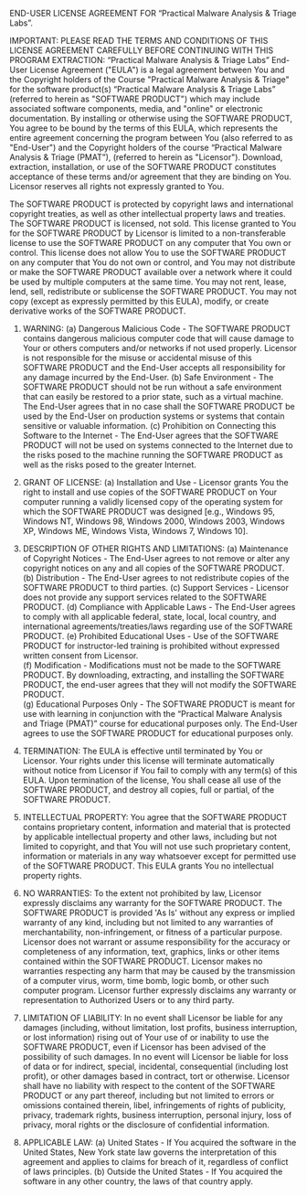 END-USER LICENSE AGREEMENT FOR “Practical Malware Analysis & Triage Labs”. 

IMPORTANT: PLEASE READ THE TERMS AND CONDITIONS OF THIS LICENSE AGREEMENT CAREFULLY BEFORE CONTINUING WITH THIS PROGRAM EXTRACTION: “Practical Malware Analysis & Triage Labs” End-User License Agreement ("EULA") is a legal agreement between You and the Copyright holders of the Course "Practical Malware Analysis & Triage" for the software product(s) “Practical Malware Analysis & Triage Labs” (referred to herein as "SOFTWARE PRODUCT") which may include associated software components, media, and "online" or electronic documentation. By installing or otherwise using the SOFTWARE PRODUCT, You agree to be bound by the terms of this EULA, which represents the entire agreement concerning the program between You (also referred to as "End-User") and the Copyright holders of the course “Practical Malware Analysis & Triage (PMAT”), (referred to herein as "Licensor"). Download, extraction, installation, or use of the SOFTWARE PRODUCT constitutes acceptance of these terms and/or agreement that they are binding on You. Licensor reserves all rights not expressly granted to You.

The SOFTWARE PRODUCT is protected by copyright laws and international copyright treaties, as well as other intellectual property laws and treaties. The SOFTWARE PRODUCT is licensed, not sold.  This license granted to You for the SOFTWARE PRODUCT by Licensor is limited to a non-transferable license to use the SOFTWARE PRODUCT on any computer that You own or control.  This license does not allow You to use the SOFTWARE PRODUCT on any computer that You do not own or control, and You may not distribute or make the SOFTWARE PRODUCT available over a network where it could be used by multiple computers at the same time. You may not rent, lease, lend, sell, redistribute or sublicense the SOFTWARE PRODUCT. You may not copy (except as expressly permitted by this EULA), modify, or create derivative works of the SOFTWARE PRODUCT.

1. WARNING: 
(a) Dangerous Malicious Code - 
The SOFTWARE PRODUCT contains dangerous malicious computer code that will cause damage to Your or others computers and/or networks if not used properly.  Licensor is not responsible for the misuse or accidental misuse of this SOFTWARE PRODUCT and the End-User accepts all responsibility for any damage incurred by the End-User.
(b) Safe Environment - 
The SOFTWARE PRODUCT should not be run without a safe environment that can easily be restored to a prior state, such as a virtual machine.  The End-User agrees that in no case shall the SOFTWARE PRODUCT be used by the End-User on production systems or systems that contain sensitive or valuable information.
(c) Prohibition on Connecting this Software to the Internet - 
The End-User agrees that the SOFTWARE PRODUCT will not be used on systems connected to the Internet due to the risks posed to the machine running the SOFTWARE PRODUCT as well as the risks posed to the greater Internet.

2. GRANT OF LICENSE: 
(a) Installation and Use - 
Licensor grants You the right to install and use copies of the SOFTWARE PRODUCT on Your computer running a validly licensed copy of the operating system for which the SOFTWARE PRODUCT was designed [e.g., Windows 95, Windows NT, Windows 98, Windows 2000, Windows 2003, Windows XP, Windows ME, Windows Vista, Windows 7, Windows 10].

3. DESCRIPTION OF OTHER RIGHTS AND LIMITATIONS: 
(a) Maintenance of Copyright Notices - 
The End-User agrees to not remove or alter any copyright notices on any and all copies of the SOFTWARE PRODUCT.
(b) Distribution - 
The End-User agrees to not redistribute copies of the SOFTWARE PRODUCT to third parties.
(c) Support Services - 
Licensor does not provide any support services related to the SOFTWARE PRODUCT. 
(d) Compliance with Applicable Laws - 
The End-User agrees to comply with all applicable federal, state, local, local country, and international agreements/treaties/laws regarding use of the SOFTWARE PRODUCT.
(e) Prohibited Educational Uses - 
Use of the SOFTWARE PRODUCT for instructor-led training is prohibited without expressed written consent from Licensor.  
(f) Modification - 
Modifications must not be made to the SOFTWARE PRODUCT.  By downloading, extracting, and installing the SOFTWARE PRODUCT, the end-user agrees that they will not modify the SOFTWARE PRODUCT.   
(g) Educational Purposes Only - 
The SOFTWARE PRODUCT is meant for use with learning in conjunction with the “Practical Malware Analysis and Triage (PMAT)” course for educational purposes only.  The End-User agrees to use the SOFTWARE PRODUCT for educational purposes only.

4. TERMINATION: 
The EULA is effective until terminated by You or Licensor. Your rights under this license will terminate automatically without notice from Licensor if You fail to comply with any term(s) of this EULA. Upon termination of the license, You shall cease all use of the SOFTWARE PRODUCT, and destroy all copies, full or partial, of the SOFTWARE PRODUCT.

5. INTELLECTUAL PROPERTY: 
You agree that the SOFTWARE PRODUCT contains proprietary content, information and material that is protected by applicable intellectual property and other laws, including but not limited to copyright, and that You will not use such proprietary content, information or materials in any way whatsoever except for permitted use of the SOFTWARE PRODUCT. This EULA grants You no intellectual property rights. 

6. NO WARRANTIES: 
To the extent not prohibited by law, Licensor expressly disclaims any warranty for the SOFTWARE PRODUCT. The SOFTWARE PRODUCT is provided 'As Is' without any express or implied warranty of any kind, including but not limited to any warranties of merchantability, non-infringement, or fitness of a particular purpose. Licensor does not warrant or assume responsibility for the accuracy or completeness of any information, text, graphics, links or other items contained within the SOFTWARE PRODUCT. Licensor makes no warranties respecting any harm that may be caused by the transmission of a computer virus, worm, time bomb, logic bomb, or other such computer program. Licensor further expressly disclaims any warranty or representation to Authorized Users or to any third party.

7. LIMITATION OF LIABILITY: 
In no event shall Licensor be liable for any damages (including, without limitation, lost profits, business interruption, or lost information) rising out of Your use of or inability to use the SOFTWARE PRODUCT, even if Licensor has been advised of the possibility of such damages. In no event will Licensor be liable for loss of data or for indirect, special, incidental, consequential (including lost profit), or other damages based in contract, tort or otherwise. Licensor shall have no liability with respect to the content of the SOFTWARE PRODUCT or any part thereof, including but not limited to errors or omissions contained therein, libel, infringements of rights of publicity, privacy, trademark rights, business interruption, personal injury, loss of privacy, moral rights or the disclosure of confidential information. 

8. APPLICABLE LAW: 
(a) United States - 
If You acquired the software in the United States, New York state law governs the interpretation of this agreement and applies to claims for breach of it, regardless of conflict of laws principles. 
(b) Outside the United States - 
If You acquired the software in any other country, the laws of that country apply.
